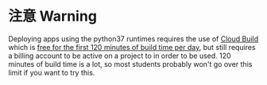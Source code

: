 # 注意 Warning

Deploying apps using the python37 runtimes requires the use of [Cloud
Build](https://cloud.google.com/cloud-build/) which is [free for the first 120
minutes of build time per
day](https://cloud.google.com/cloud-build/#cloud-build-pricing), but still
requires a billing account to be active on a project to in order to be used. 120
minutes of build time is a lot, so most students probably won't go over this
limit if you want to try this.
